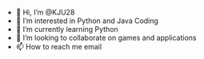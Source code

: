 - 👋 Hi, I’m @KJU28
- 👀 I’m interested in Python and Java Coding
- 🌱 I’m currently learning Python
- 💞️ I’m looking to collaborate on games and applications
- 📫 How to reach me email

<!---
KJU28/KJU28 is a ✨ special ✨ repository because its `README.md` (this file) appears on your GitHub profile.
You can click the Preview link to take a look at your changes.
--->
